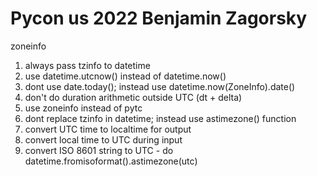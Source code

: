 
# Pycon us 2022 Benjamin Zagorsky

zoneinfo

1. always pass tzinfo to datetime
2. use datetime.utcnow() instead of datetime.now()
3. dont use date.today(); instead use datetime.now(ZoneInfo).date()
4. don't do duration arithmetic outside UTC (dt + delta)
5. use zoneinfo instead of pytc
6. dont replace tzinfo in datetime; instead use astimezone() function
7. convert UTC time to localtime for output
8. convert local time to UTC during input
9. convert ISO 8601 string to UTC - do datetime.fromisoformat().astimezone(utc)
